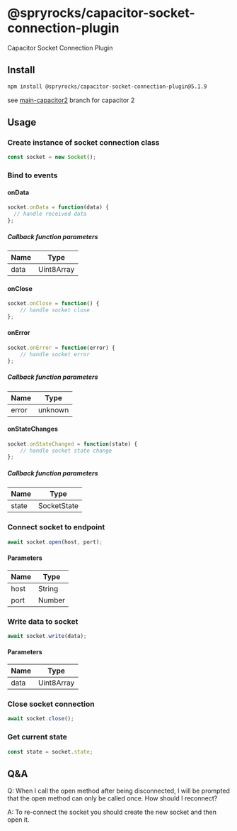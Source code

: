 # @spryrocks/capacitor-socket-connection-plugin

Capacitor Socket Connection Plugin

## Install

```bash
npm install @spryrocks/capacitor-socket-connection-plugin@5.1.9
```

see [main-capacitor2](https://github.com/SpryRocks/capacitor-socket-connection-plugin/tree/main-capacitor2) branch for capacitor 2

## Usage

### Create instance of socket connection class

```typescript
const socket = new Socket();
```

### Bind to events

#### onData

```typescript
socket.onData = function(data) {
  // handle received data
};
```

##### Callback function parameters

| Name | Type       |
|------|------------|
| data | Uint8Array |

#### onClose

```typescript
socket.onClose = function() {
    // handle socket close
};
```

#### onError

```typescript
socket.onError = function(error) {
    // handle socket error
};
```

##### Callback function parameters

| Name  | Type    |
|-------|---------|
| error | unknown |

#### onStateChanges
```typescript
socket.onStateChanged = function(state) {
    // handle socket state change
};
```

##### Callback function parameters

| Name  | Type         |
|-------|--------------|
| state | SocketState  |
 
### Connect socket to endpoint

```typescript
await socket.open(host, port);
```

#### Parameters

| Name | Type   |
|------|--------|
| host | String |
| port | Number |

### Write data to socket

```typescript
await socket.write(data);
```

#### Parameters

| Name | Type       |
|------|------------|
| data | Uint8Array |

### Close socket connection

```typescript
await socket.close();
```

### Get current state

```typescript
const state = socket.state;
```

## Q&A

Q: When I call the open method after being disconnected, I will be prompted that the open method can only be called once. How should I reconnect?

A: To re-connect the socket you should create the new socket and then open it.
